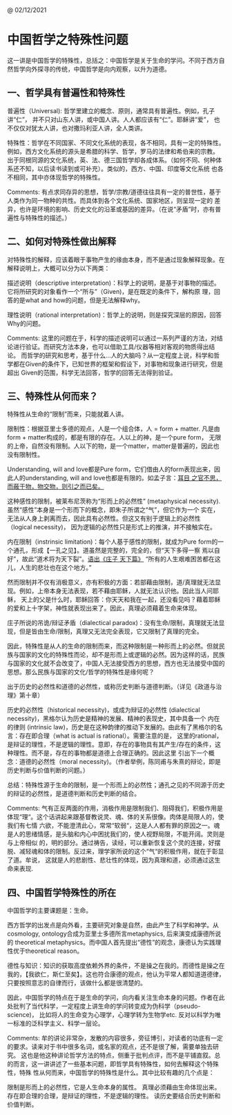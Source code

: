 @ 02/12/2021

# 中国哲学之特殊性问题

这一讲是中国哲学的特殊性，总括之：中国哲学是关于生命的学问。不同于西方自然哲学向外探寻的传统，中国哲学是向内观察，以升为道德。


## 一、哲学具有普遍性和特殊性

普遍性（Universal): 哲学里建立的概念、原则，通常具有普遍性。例如，孔子讲“仁”， 并不只对山东人讲，或中国人讲。人人都应该有“仁”。耶稣讲“爱”，
也不仅仅对犹太人讲，也对撒玛利亚人讲，全人类讲。

特殊性：哲学在不同国家、不同文化系统的表现，各不相同，具有一定的特殊性。例如，西方文化系统的源头是希腊的科学、哲学，罗马的法律和希伯来的宗教。
出于同根同源的文化系统，英、法、德三国哲学却各成体系。（如何不同、何种体系还不知，以后读书读到或可补充）。类似的，西方、中国、印度等文化系统
也各不相同，其中亦体现哲学的特殊性。

Comments: 有点求同存异的思想，哲学/宗教/道德往往具有一定的普世性，基于人类作为同一物种的共性。而具体到各个文化系统、国家地区，则呈现一定的
差异，也许是环境的影响、历史文化的沿革或基因的差异。（在说“矛盾”时，亦有普遍性与特殊性的描述。）


## 二、如何对特殊性做出解释

对特殊性的解释，应该着眼于事物产生的缘由本身，而不是通过现象解释现象。在解释说明上，大概可以分为以下两类：

描述说明（descriptive interpretation)：科学上的说明，是基于对事物的描述。它将所研究的对象看作一个“所与”（Given)，是在既定的条件下，解构原
理，回答的是what and how的问题，但是无法解释why。

理性说明（rational interpretation)：哲学上的说明，则是探究深层的原因，回答Why的问题。

Comments: 这里的问题在于，科学的描述说明可以通过一系列严谨的方法，对结论进行验证。而研究方法本身，也可以借助工具/仪器等相对客观的物质得出结论。
而哲学的研究和思考，基于什么...人的大脑吗？从一定程度上说，科学和哲学都在Given的条件下，已知世界的框架和假设下，对事物和现象进行研究，但是超出
Given的范围，科学无法回答，哲学的回答无法得到验证。


## 三、特殊性从何而来？

特殊性从生命的“限制”而来，只能就着人讲。

限制性：根据亚里士多德的观点，人是一个组合体，人 = form + matter. 凡是由form + matter构成的，都是有限的存在。人以上的神，是一个pure form，
无限的上帝，自然没有限制。人以下的物，是一个matter，matter是普遍的，因此也没有限制性。

Understanding, will and love都是Pure form，它们借由人的form表现出来，因此人的understanding, will and love也都是有限的。如孟子言：[耳目
之官不思，而蔽于物，物交物，则引之而已矣。](https://ctext.org/mengzi/gaozi-i/zh?searchu=%E6%9B%B0%EF%BC%9A%E2%80%9C%E8%80%B3%E7%9B%AE%E4%B9%8B%E5%AE%98%E4%B8%8D%E6%80%9D%EF%BC%8C%E8%80%8C%E8%94%BD%E6%96%BC%E7%89%A9%EF%BC%8C%E7%89%A9%E4%BA%A4%E7%89%A9%EF%BC%8C%E5%89%87%E5%BC%95%E4%B9%8B%E8%80%8C%E5%B7%B2%E7%9F%A3%E3%80%82)

这种感性的限制，被莱布尼茨称为“形而上的必然性” (metaphysical necessity). 虽然“感性”本身是一个形而下的概念，即朱子所谓之“气”，但它作为一个
实在，无法从人身上剥离而去，因此具有必然性。但这又有别于逻辑上的必然性（logical necessity)， 因为逻辑的必然性只是形式上的推演，并不接触实在。

内在限制（instrinsic limitation)：每个人基于感性的限制，就成为Pure form的一个通孔，形成【一孔之见】。道虽然是完整的，完全的，但“天下多得一察
焉以自好”，故此“道术将为天下裂”。[语出《庄子 天下篇》](https://ctext.org/zhuangzi/tian-xia/zhs)
“所有的人生艰难困苦都在这儿，人生的悲壮也在这个地方。” 

然而限制并不仅有消极意义，亦有积极的方面：若部藉由限制，道/真理就无法显现。例如，上帝本身无法表现，若不藉由耶稣，人就无法认识他。因此当人问耶稣，
天上的父是什么时，耶稣回答：你天天和我在一起，还没看见吗？藉着耶稣的爱和上十字架，神性就表现出来了。因此，真理必须藉着生命来体现。

庄子所说的吊诡/辩证矛盾（dialectical paradox)：没有生命/限制，真理就无法显现，但是皆由生命/限制，真理又无法完全表现，它又限制了真理的完全。

因此，特殊性是从人的生命的限制而来，而这种限制是一种形而上的必然。但就民族与国家的文化的特殊性而论，却不是形而上或逻辑的必然。因为这样的话，民族
与国家的文化就不会改变了，中国人无法接受西方的思想，西方也无法接受中国的思想。那么民族与国家的文化/哲学的特殊性是缘何呢？

出于历史的必然性和道德的必然性，或称历史判断与道德判断。（详见《政道与治理》第十章）

历史的必然性（historical necessity)，或成为辩证的必然性 (dialectical necessity)，黑格尔认为历史是精神的发展、精神的表现史，其中具备一个
内在的律则 (intrinsic law)，历史是在这种韵律的推动下发展的。由此有了黑格尔的名言：存在即合理（what is actual is rational）。需要注意的是，
这里的rational，是辩证的理性，不是逻辑的理性。意即，存在的事物具有其产生/存在的条件，这种理性。而不是，存在的事物都是道德上合理正确的。因此这里
引出下一个概念：道德的必然性（moral necessity)。（作者举例，陈同甫与朱熹的辩论，即是历史判断与价值判断的问题。）

总结：特殊性源于生命的限制，是一个形而上的必然性；通孔之见的不同源于历史的辩证的必然性，是道德判断和历史判断的结合。


Comments: 气有正反两面的作用，消极作用是限制我们、阻碍我们，积极作用是体现“理“。这个话讲起来跟基督教说灵、魂、体的关系很像。肉体是局限人的，使我们有七情
六欲，不能澄清此心，常常“软弱“，这是人人都有罪的原因之一。魂是人的思绪情感，是头脑和内心中困扰我们的，使人视野局限，不能开阔。灵则是与上帝相似
的，明的部分。通过祷告，读经，可以重新恢复这个灵的连接，好摆脱、减轻魂和体的限制。反过来，理学家所说的这个“气“的积极作用，就在于彰显了道。牟说，
这就是人的悲剧性、悲壮性的体现，因为真理和道，必须通过这生命来表现.


## 四、中国哲学特殊性的所在

中国哲学的主要课题是：生命。

西方哲学的出发点是向外看，主要研究对象是自然，由此产生了科学和神学。从cosmology, ontology合成为亚里士多德所言metaphysics, 后来演变成康德所说的
theoretical metaphysics。而中国人首先提出“德性”的观念，康德认为实践理性优于theoretical reason。 

德性与知识：知识的获取高度依赖外界的条件，不是操之在我的。而德性是操之在我的，【我欲仁，斯仁至矣】。这也符合康德的观点，他认为平常人都知道道德律，
只要按照意志的自律而行，该做什么都是很清楚的。

因此，中国哲学的特点在于是生命的学问，向内看关注生命本身的问题。作者在此处批判了当代科学，一定程度上讲生命的学问转变成为伪科学（pseudo-science)，
比如将人的生命变为心理学，心理学转为生物学etc. 反对以科学为唯一标准的泛科学主义、科学一层论。


Comments: 牟的讲论非常杂，发散的内容很多，旁征博引，对读者的功底有一定的要求。读来对于书中很多名词，或名家的观点，还不是很了解，需要单独去研究。
这也是他这种讲论哲学方法的特点，侧重于批判点评，而不是平铺直叙。总的而言，这一讲讲述了一些基本问题，即哲学具有特殊性，如何去解释这个特殊性，特殊
性从何而来，中国哲学的特殊性是什么。其中比较有趣的几个点是：

限制是形而上的必然性，它是人生命本身的属性。
真理必须藉由生命体现出来。
存在即合理的合理，是辩证的理性，不是逻辑的理性。
读历史要结合历史判断和价值判断。
